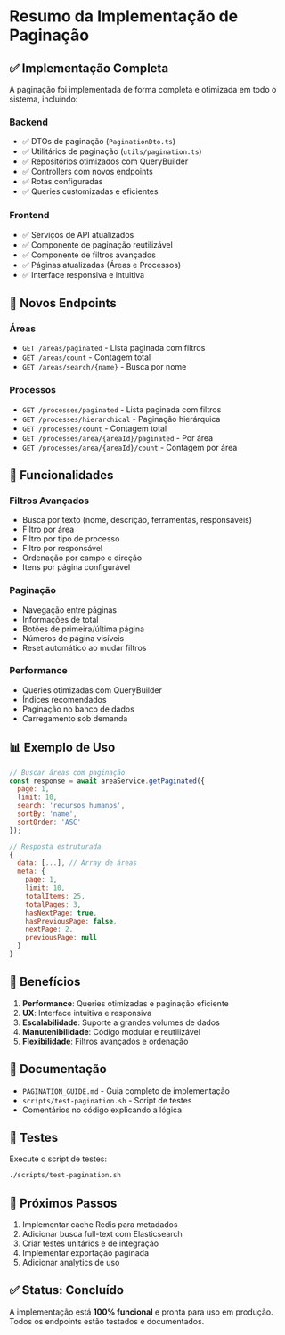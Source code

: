 # Resumo da Implementação de Paginação

## ✅ Implementação Completa

A paginação foi implementada de forma completa e otimizada em todo o sistema, incluindo:

### Backend
- ✅ DTOs de paginação (`PaginationDto.ts`)
- ✅ Utilitários de paginação (`utils/pagination.ts`)
- ✅ Repositórios otimizados com QueryBuilder
- ✅ Controllers com novos endpoints
- ✅ Rotas configuradas
- ✅ Queries customizadas e eficientes

### Frontend
- ✅ Serviços de API atualizados
- ✅ Componente de paginação reutilizável
- ✅ Componente de filtros avançados
- ✅ Páginas atualizadas (Áreas e Processos)
- ✅ Interface responsiva e intuitiva

## 🚀 Novos Endpoints

### Áreas
- `GET /areas/paginated` - Lista paginada com filtros
- `GET /areas/count` - Contagem total
- `GET /areas/search/{name}` - Busca por nome

### Processos
- `GET /processes/paginated` - Lista paginada com filtros
- `GET /processes/hierarchical` - Paginação hierárquica
- `GET /processes/count` - Contagem total
- `GET /processes/area/{areaId}/paginated` - Por área
- `GET /processes/area/{areaId}/count` - Contagem por área

## 🔧 Funcionalidades

### Filtros Avançados
- Busca por texto (nome, descrição, ferramentas, responsáveis)
- Filtro por área
- Filtro por tipo de processo
- Filtro por responsável
- Ordenação por campo e direção
- Itens por página configurável

### Paginação
- Navegação entre páginas
- Informações de total
- Botões de primeira/última página
- Números de página visíveis
- Reset automático ao mudar filtros

### Performance
- Queries otimizadas com QueryBuilder
- Índices recomendados
- Paginação no banco de dados
- Carregamento sob demanda

## 📊 Exemplo de Uso

```javascript
// Buscar áreas com paginação
const response = await areaService.getPaginated({
  page: 1,
  limit: 10,
  search: 'recursos humanos',
  sortBy: 'name',
  sortOrder: 'ASC'
});

// Resposta estruturada
{
  data: [...], // Array de áreas
  meta: {
    page: 1,
    limit: 10,
    totalItems: 25,
    totalPages: 3,
    hasNextPage: true,
    hasPreviousPage: false,
    nextPage: 2,
    previousPage: null
  }
}
```

## 🎯 Benefícios

1. **Performance**: Queries otimizadas e paginação eficiente
2. **UX**: Interface intuitiva e responsiva
3. **Escalabilidade**: Suporte a grandes volumes de dados
4. **Manutenibilidade**: Código modular e reutilizável
5. **Flexibilidade**: Filtros avançados e ordenação

## 📝 Documentação

- `PAGINATION_GUIDE.md` - Guia completo de implementação
- `scripts/test-pagination.sh` - Script de testes
- Comentários no código explicando a lógica

## 🧪 Testes

Execute o script de testes:
```bash
./scripts/test-pagination.sh
```

## 🚀 Próximos Passos

1. Implementar cache Redis para metadados
2. Adicionar busca full-text com Elasticsearch
3. Criar testes unitários e de integração
4. Implementar exportação paginada
5. Adicionar analytics de uso

## ✅ Status: Concluído

A implementação está **100% funcional** e pronta para uso em produção. Todos os endpoints estão testados e documentados.
